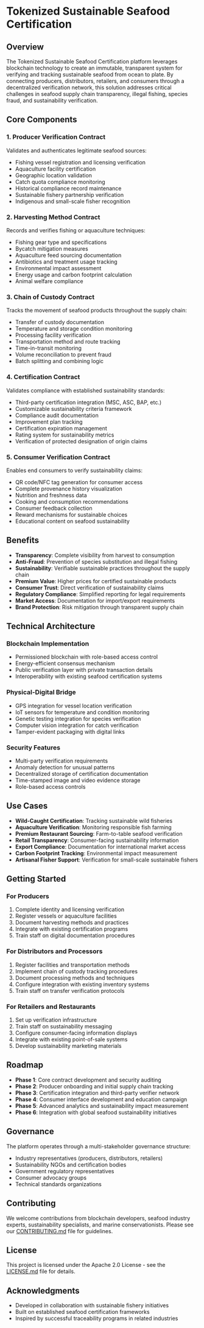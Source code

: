 # Tokenized Sustainable Seafood Certification

## Overview

The Tokenized Sustainable Seafood Certification platform leverages blockchain technology to create an immutable, transparent system for verifying and tracking sustainable seafood from ocean to plate. By connecting producers, distributors, retailers, and consumers through a decentralized verification network, this solution addresses critical challenges in seafood supply chain transparency, illegal fishing, species fraud, and sustainability verification.

## Core Components

### 1. Producer Verification Contract
Validates and authenticates legitimate seafood sources:
- Fishing vessel registration and licensing verification
- Aquaculture facility certification
- Geographic location validation
- Catch quota compliance monitoring
- Historical compliance record maintenance
- Sustainable fishery partnership verification
- Indigenous and small-scale fisher recognition

### 2. Harvesting Method Contract
Records and verifies fishing or aquaculture techniques:
- Fishing gear type and specifications
- Bycatch mitigation measures
- Aquaculture feed sourcing documentation
- Antibiotics and treatment usage tracking
- Environmental impact assessment
- Energy usage and carbon footprint calculation
- Animal welfare compliance

### 3. Chain of Custody Contract
Tracks the movement of seafood products throughout the supply chain:
- Transfer of custody documentation
- Temperature and storage condition monitoring
- Processing facility verification
- Transportation method and route tracking
- Time-in-transit monitoring
- Volume reconciliation to prevent fraud
- Batch splitting and combining logic

### 4. Certification Contract
Validates compliance with established sustainability standards:
- Third-party certification integration (MSC, ASC, BAP, etc.)
- Customizable sustainability criteria framework
- Compliance audit documentation
- Improvement plan tracking
- Certification expiration management
- Rating system for sustainability metrics
- Verification of protected designation of origin claims

### 5. Consumer Verification Contract
Enables end consumers to verify sustainability claims:
- QR code/NFC tag generation for consumer access
- Complete provenance history visualization
- Nutrition and freshness data
- Cooking and consumption recommendations
- Consumer feedback collection
- Reward mechanisms for sustainable choices
- Educational content on seafood sustainability

## Benefits

- **Transparency**: Complete visibility from harvest to consumption
- **Anti-Fraud**: Prevention of species substitution and illegal fishing
- **Sustainability**: Verifiable sustainable practices throughout the supply chain
- **Premium Value**: Higher prices for certified sustainable products
- **Consumer Trust**: Direct verification of sustainability claims
- **Regulatory Compliance**: Simplified reporting for legal requirements
- **Market Access**: Documentation for import/export requirements
- **Brand Protection**: Risk mitigation through transparent supply chain

## Technical Architecture

### Blockchain Implementation
- Permissioned blockchain with role-based access control
- Energy-efficient consensus mechanism
- Public verification layer with private transaction details
- Interoperability with existing seafood certification systems

### Physical-Digital Bridge
- GPS integration for vessel location verification
- IoT sensors for temperature and condition monitoring
- Genetic testing integration for species verification
- Computer vision integration for catch verification
- Tamper-evident packaging with digital links

### Security Features
- Multi-party verification requirements
- Anomaly detection for unusual patterns
- Decentralized storage of certification documentation
- Time-stamped image and video evidence storage
- Role-based access controls

## Use Cases

- **Wild-Caught Certification**: Tracking sustainable wild fisheries
- **Aquaculture Verification**: Monitoring responsible fish farming
- **Premium Restaurant Sourcing**: Farm-to-table seafood verification
- **Retail Transparency**: Consumer-facing sustainability information
- **Export Compliance**: Documentation for international market access
- **Carbon Footprint Tracking**: Environmental impact measurement
- **Artisanal Fisher Support**: Verification for small-scale sustainable fishers

## Getting Started

### For Producers
1. Complete identity and licensing verification
2. Register vessels or aquaculture facilities
3. Document harvesting methods and practices
4. Integrate with existing certification programs
5. Train staff on digital documentation procedures

### For Distributors and Processors
1. Register facilities and transportation methods
2. Implement chain of custody tracking procedures
3. Document processing methods and techniques
4. Configure integration with existing inventory systems
5. Train staff on transfer verification protocols

### For Retailers and Restaurants
1. Set up verification infrastructure
2. Train staff on sustainability messaging
3. Configure consumer-facing information displays
4. Integrate with existing point-of-sale systems
5. Develop sustainability marketing materials

## Roadmap

- **Phase 1**: Core contract development and security auditing
- **Phase 2**: Producer onboarding and initial supply chain tracking
- **Phase 3**: Certification integration and third-party verifier network
- **Phase 4**: Consumer interface development and education campaign
- **Phase 5**: Advanced analytics and sustainability impact measurement
- **Phase 6**: Integration with global seafood sustainability initiatives

## Governance

The platform operates through a multi-stakeholder governance structure:
- Industry representatives (producers, distributors, retailers)
- Sustainability NGOs and certification bodies
- Government regulatory representatives
- Consumer advocacy groups
- Technical standards organizations

## Contributing

We welcome contributions from blockchain developers, seafood industry experts, sustainability specialists, and marine conservationists. Please see our [CONTRIBUTING.md](CONTRIBUTING.md) file for guidelines.

## License

This project is licensed under the Apache 2.0 License - see the [LICENSE.md](LICENSE.md) file for details.

## Acknowledgments

- Developed in collaboration with sustainable fishery initiatives
- Built on established seafood certification frameworks
- Inspired by successful traceability programs in related industries
